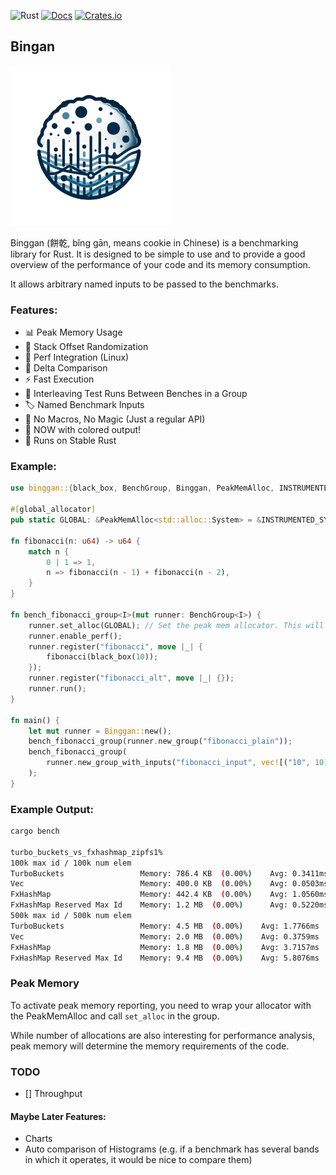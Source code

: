 ![Rust](https://github.com/PSeitz/binggan/workflows/Rust/badge.svg)
[![Docs](https://docs.rs/binggan/badge.svg)](https://docs.rs/crate/binggan/)
[![Crates.io](https://img.shields.io/crates/v/binggan.svg)](https://crates.io/crates/binggan)

## Bingan
![binggan logo](https://raw.githubusercontent.com/PSeitz/binggan/main/logo_s.png)

Binggan (餅乾, bǐng gān, means cookie in Chinese) is a benchmarking library for Rust.
It is designed to be simple to use and to provide a good overview of the performance of your code and its memory consumption.

It allows arbitrary named inputs to be passed to the benchmarks.

### Features:

* 📊 Peak Memory Usage
* 💎 Stack Offset Randomization
* 💖 Perf Integration (Linux)
* 🔄 Delta Comparison
* ⚡ Fast Execution
* 🧩 Interleaving Test Runs Between Benches in a Group
* 🏷️ Named Benchmark Inputs
* 🧙 No Macros, No Magic (Just a regular API)
* 🎨 NOW with colored output!
* 🦀 Runs on Stable Rust

### Example:

```rust
use binggan::{black_box, BenchGroup, Binggan, PeakMemAlloc, INSTRUMENTED_SYSTEM};

#[global_allocator]
pub static GLOBAL: &PeakMemAlloc<std::alloc::System> = &INSTRUMENTED_SYSTEM;

fn fibonacci(n: u64) -> u64 {
    match n {
        0 | 1 => 1,
        n => fibonacci(n - 1) + fibonacci(n - 2),
    }
}

fn bench_fibonacci_group<I>(mut runner: BenchGroup<I>) {
    runner.set_alloc(GLOBAL); // Set the peak mem allocator. This will enable peak memory reporting.
    runner.enable_perf();
    runner.register("fibonacci", move |_| {
        fibonacci(black_box(10));
    });
    runner.register("fibonacci_alt", move |_| {});
    runner.run();
}

fn main() {
    let mut runner = Binggan::new();
    bench_fibonacci_group(runner.new_group("fibonacci_plain"));
    bench_fibonacci_group(
        runner.new_group_with_inputs("fibonacci_input", vec![("10", 10), ("15", 15)]),
    );
}
```

### Example Output:
```bash
cargo bench

turbo_buckets_vs_fxhashmap_zipfs1%
100k max id / 100k num elem
TurboBuckets                 Memory: 786.4 KB  (0.00%)    Avg: 0.3411ms  (-8.90%)     Median: 0.3394ms  (-9.51%)     0.3223ms    0.3741ms    
Vec                          Memory: 400.0 KB  (0.00%)    Avg: 0.0503ms  (-10.27%)    Median: 0.0492ms  (-12.27%)    0.0463ms    0.0676ms    
FxHashMap                    Memory: 442.4 KB  (0.00%)    Avg: 1.0560ms  (+26.89%)    Median: 1.1512ms  (+58.61%)    0.6558ms    1.1979ms    
FxHashMap Reserved Max Id    Memory: 1.2 MB  (0.00%)      Avg: 0.5220ms  (-7.86%)     Median: 0.4988ms  (-11.40%)    0.4762ms    0.7515ms    
500k max id / 500k num elem
TurboBuckets                 Memory: 4.5 MB  (0.00%)    Avg: 1.7766ms  (+24.15%)    Median: 1.6490ms  (+15.67%)    1.3477ms    2.7288ms     
Vec                          Memory: 2.0 MB  (0.00%)    Avg: 0.3759ms  (0.75%)      Median: 0.3598ms  (0.50%)      0.2975ms    0.5415ms     
FxHashMap                    Memory: 1.8 MB  (0.00%)    Avg: 3.7157ms  (+6.57%)     Median: 3.5566ms  (+2.38%)     3.1622ms    5.2814ms     
FxHashMap Reserved Max Id    Memory: 9.4 MB  (0.00%)    Avg: 5.8076ms  (+39.56%)    Median: 5.3666ms  (+31.39%)    3.0705ms    15.8945ms    

```
### Peak Memory
To activate peak memory reporting, you need to wrap your allocator with the PeakMemAlloc and call `set_alloc` in the group.

While number of allocations are also interesting for performance analysis, 
peak memory will determine the memory requirements of the code.

### TODO

- [] Throughput

#### Maybe Later Features:
* Charts
* Auto comparison of Histograms (e.g. if a benchmark has several bands in which it operates, it would be nice to compare them)

